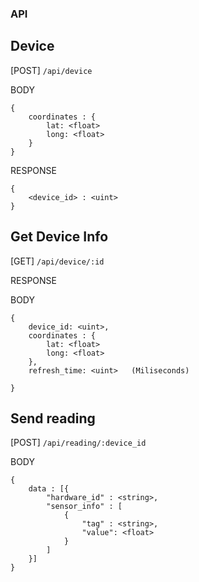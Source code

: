### API



## Device

[POST] `/api/device`

BODY

```
{
    coordinates : {
        lat: <float>
        long: <float>
    }
}
```

RESPONSE
```
{
    <device_id> : <uint>
}

```



## Get Device Info

[GET] `/api/device/:id`

RESPONSE

BODY
```
{
    device_id: <uint>,
    coordinates : {
        lat: <float>
        long: <float>
    },
    refresh_time: <uint>   (Miliseconds)

}
```

## Send reading

[POST] `/api/reading/:device_id`

BODY
```
{
    data : [{
        "hardware_id" : <string>,
        "sensor_info" : [
            {
                "tag" : <string>,
                "value": <float>
            }
        ]
    }]
}
```
